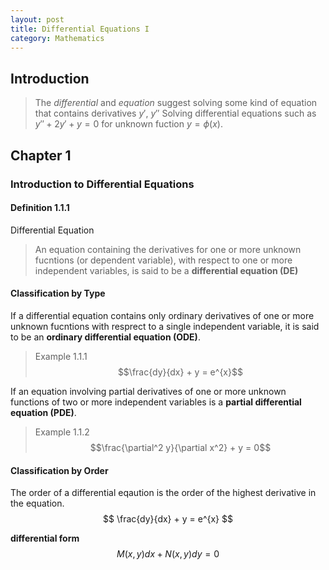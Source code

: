 ```yaml
---
layout: post
title: Differential Equations I
category: Mathematics
---
```


## Introduction
>The *differential* and *equation* suggest solving some kind of equation that contains derivatives $y'$, $y''$
> Solving differential equations such as $y'' + 2y' + y = 0$ for unknown fuction $y = \phi\left(x\right)$.

## Chapter 1

### Introduction to Differential Equations

#### Definition 1.1.1
Differential Equation
>An equation containing the derivatives for one or more unknown fucntions (or dependent variable), with respect to one or more independent variables, is said to be a **differential equation (DE)**


#### Classification by Type
If a differential equation contains only ordinary derivatives of one or more unknown fucntions with resprect to a single independent variable, it is said to be an **ordinary differential equation (ODE)**.
> Example 1.1.1\
> $$\frac{dy}{dx} + y = e^{x}$$


If an equation involving partial derivatives of one or more unknown functions of two or more independent variables is a **partial differential equation (PDE)**.
> Example 1.1.2\
> $$\frac{\partial^2 y}{\partial x^2} + y = 0$$

#### Classification by Order
The order of a differential eqaution is the order of the highest derivative in the equation.
$$ \frac{dy}{dx} + y = e^{x} $$

**differential form**\
$$ M(x,y)dx + N(x,y)dy = 0 $$


